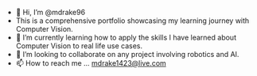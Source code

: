 - 👋 Hi, I’m @mdrake96
- This is a comprehensive portfolio showcasing my learning journey with Computer Vision. 
- 🌱 I’m currently learning how to apply the skills I have learned about  Computer Vision to real life use cases. 
- 💞️ I’m looking to collaborate on any project involving robotics and AI. 
- 📫 How to reach me ... mdrake1423@live.com

<!---
mdrake96/mdrake96 is a ✨ special ✨ repository because its `README.md` (this file) appears on your GitHub profile.
You can click the Preview link to take a look at your changes.
--->
